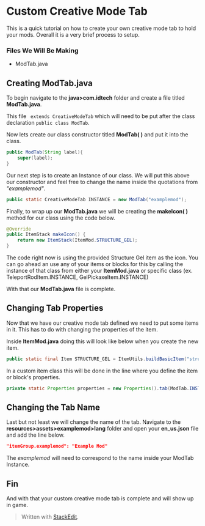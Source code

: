 # Custom Creative Mode Tab

This is a quick tutorial on how to create your own creative mode tab to hold your mods. Overall it is a very brief process to setup.

### Files We Will Be Making
* ModTab.java

## Creating ModTab.java
To begin navigate to the **java>com.idtech** folder and create a file titled **ModTab.java**.

This file ``` extends CreativeModeTab``` which will need to be put after the class declaration ```public class ModTab```.

Now lets create our class constructor titled **ModTab( )** and put it into the class.

```java
public ModTab(String label){  
    super(label);  
}
```

Our next step is to create an Instance of our class. We will put this above our constructor and feel free to change the name inside the quotations from *"examplemod"*.

```java
public static CreativeModeTab INSTANCE = new ModTab("examplemod");
```

Finally, to wrap up our **ModTab.java** we will be creating the **makeIcon( )** method for our class using the code below.

```java
@Override  
public ItemStack makeIcon() {  
    return new ItemStack(ItemMod.STRUCTURE_GEL);  
}
```

The code right now is using the provided Structure Gel item as the icon. You can go ahead an use any of your items or blocks for this by calling the instance of that class from either your **ItemMod.java** or specific class (ex. TeleportRodItem.INSTANCE, GelPickaxeItem.INSTANCE)

With that our **ModTab.java** file is complete.

## Changing Tab Properties
Now that we have our creative mode tab defined we need to put some items in it. This has to do with changing the properties of the item.

Inside **ItemMod.java** doing this will look like below when you create the new item.
```java
public static final Item STRUCTURE_GEL = ItemUtils.buildBasicItem("structuregel", ModTab.INSTANCE);
```

In a custom item class this will be done in the line where you define the item or block's properties.
```java
private static Properties properties = new Properties().tab(ModTab.INSTANCE).food(foodproperties);
```

## Changing the Tab Name
Last but not least we will change the name of the tab. Navigate to the **resources>assets>examplemod>lang** folder and open your **en_us.json** file and add the line below.

```json
"itemGroup.examplemod": "Example Mod"
```

The *examplemod* will need to correspond to the name inside your ModTab Instance.

## Fin
And with that your custom creative mode tab is complete and will show up in game.

> Written with [StackEdit](https://stackedit.io/).
